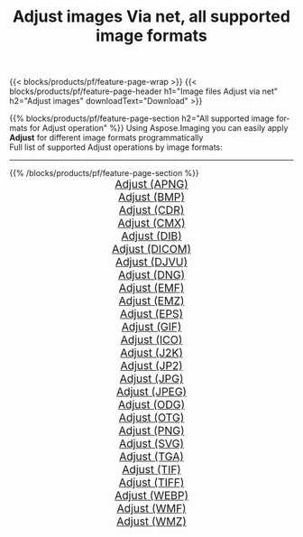 ﻿---
title: Adjust images Via net, all supported image formats 
weight: 3920
url: /net/adjust 
lang: en
langdirlevel: 2
locales: zh-hans,ja,it,ru,de,es,fr,nl,id,lt,pl,pt,vi,tr,ko,zh-hant,ar,hi,th,sv,cs,uk,he
description: Using Aspose.Imaging you can easily Adjust images Via net
---

{{< blocks/products/pf/feature-page-wrap >}}
{{< blocks/products/pf/feature-page-header h1="Image files Adjust via net" h2="Adjust images" downloadText="Download" >}}


{{% blocks/products/pf/feature-page-section  h2="All supported image formats for Adjust operation" %}}
Using Aspose.Imaging you can easily apply **Adjust** for different image formats programmatically
<br/>
Full list of supported Adjust operations by image formats:
<hr/>
{{% /blocks/products/pf/feature-page-section %}}
<div class="container-fluid productfamilypage bg-gray">
    <div class="convertypes bg-gray agp-content section">
        <div class="container">
		<div class="row other-converters" style="gap: 10px;font-size: 19px;text-align:center;">
		    <div class='col-md-2 other-converter remove-lp remove-rp'><a href="/imaging/net/adjust/apng" style="padding:15px;">Adjust (APNG)</a></div><div class='col-md-2 other-converter remove-lp remove-rp'><a href="/imaging/net/adjust/bmp" style="padding:15px;">Adjust (BMP)</a></div><div class='col-md-2 other-converter remove-lp remove-rp'><a href="/imaging/net/adjust/cdr" style="padding:15px;">Adjust (CDR)</a></div><div class='col-md-2 other-converter remove-lp remove-rp'><a href="/imaging/net/adjust/cmx" style="padding:15px;">Adjust (CMX)</a></div><div class='col-md-2 other-converter remove-lp remove-rp'><a href="/imaging/net/adjust/dib" style="padding:15px;">Adjust (DIB)</a></div><div class='col-md-2 other-converter remove-lp remove-rp'><a href="/imaging/net/adjust/dicom" style="padding:15px;">Adjust (DICOM)</a></div><div class='col-md-2 other-converter remove-lp remove-rp'><a href="/imaging/net/adjust/djvu" style="padding:15px;">Adjust (DJVU)</a></div><div class='col-md-2 other-converter remove-lp remove-rp'><a href="/imaging/net/adjust/dng" style="padding:15px;">Adjust (DNG)</a></div><div class='col-md-2 other-converter remove-lp remove-rp'><a href="/imaging/net/adjust/emf" style="padding:15px;">Adjust (EMF)</a></div><div class='col-md-2 other-converter remove-lp remove-rp'><a href="/imaging/net/adjust/emz" style="padding:15px;">Adjust (EMZ)</a></div><div class='col-md-2 other-converter remove-lp remove-rp'><a href="/imaging/net/adjust/eps" style="padding:15px;">Adjust (EPS)</a></div><div class='col-md-2 other-converter remove-lp remove-rp'><a href="/imaging/net/adjust/gif" style="padding:15px;">Adjust (GIF)</a></div><div class='col-md-2 other-converter remove-lp remove-rp'><a href="/imaging/net/adjust/ico" style="padding:15px;">Adjust (ICO)</a></div><div class='col-md-2 other-converter remove-lp remove-rp'><a href="/imaging/net/adjust/j2k" style="padding:15px;">Adjust (J2K)</a></div><div class='col-md-2 other-converter remove-lp remove-rp'><a href="/imaging/net/adjust/jp2" style="padding:15px;">Adjust (JP2)</a></div><div class='col-md-2 other-converter remove-lp remove-rp'><a href="/imaging/net/adjust/jpg" style="padding:15px;">Adjust (JPG)</a></div><div class='col-md-2 other-converter remove-lp remove-rp'><a href="/imaging/net/adjust/jpeg" style="padding:15px;">Adjust (JPEG)</a></div><div class='col-md-2 other-converter remove-lp remove-rp'><a href="/imaging/net/adjust/odg" style="padding:15px;">Adjust (ODG)</a></div><div class='col-md-2 other-converter remove-lp remove-rp'><a href="/imaging/net/adjust/otg" style="padding:15px;">Adjust (OTG)</a></div><div class='col-md-2 other-converter remove-lp remove-rp'><a href="/imaging/net/adjust/png" style="padding:15px;">Adjust (PNG)</a></div><div class='col-md-2 other-converter remove-lp remove-rp'><a href="/imaging/net/adjust/svg" style="padding:15px;">Adjust (SVG)</a></div><div class='col-md-2 other-converter remove-lp remove-rp'><a href="/imaging/net/adjust/tga" style="padding:15px;">Adjust (TGA)</a></div><div class='col-md-2 other-converter remove-lp remove-rp'><a href="/imaging/net/adjust/tif" style="padding:15px;">Adjust (TIF)</a></div><div class='col-md-2 other-converter remove-lp remove-rp'><a href="/imaging/net/adjust/tiff" style="padding:15px;">Adjust (TIFF)</a></div><div class='col-md-2 other-converter remove-lp remove-rp'><a href="/imaging/net/adjust/webp" style="padding:15px;">Adjust (WEBP)</a></div><div class='col-md-2 other-converter remove-lp remove-rp'><a href="/imaging/net/adjust/wmf" style="padding:15px;">Adjust (WMF)</a></div><div class='col-md-2 other-converter remove-lp remove-rp'><a href="/imaging/net/adjust/wmz" style="padding:15px;">Adjust (WMZ)</a></div>
                </div>
        </div>
    </div>
</div>
<br/>

